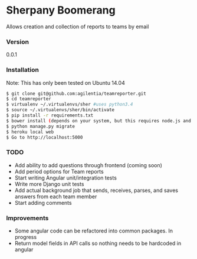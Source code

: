 # Sherpany Boomerang

Allows creation and collection of reports to teams by email

### Version
0.0.1
### Installation

Note: This has only been tested on Ubuntu 14.04

```sh
$ git clone git@github.com:agilentia/teamreporter.git
$ cd teamreporter
$ virtualenv ~/.virtualenvs/sher #uses python3.4
$ source ~/.virtualenvs/sher/bin/activate
$ pip install -r requirements.txt
$ bower install (depends on your system, but this requires node.js and npm)
$ python manage.py migrate
$ heroku local web
$ Go to http://localhost:5000
```

### TODO
* Add ability to add questions through frontend (coming soon)
* Add period options for Team reports
* Start writing Angular unit/integration tests
* Write more Django unit tests 
* Add actual background job that sends, receives, parses, and saves answers from each team member
* Start adding comments

### Improvements
* Some angular code can be refactored into common packages.  In progress
* Return model fields in API calls so nothing needs to be hardcoded in angular

